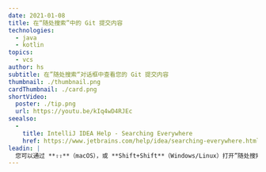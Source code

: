 ```yaml
---
date: 2021-01-08
title: 在“随处搜索”中的 Git 提交内容
technologies:
  - java
  - kotlin
topics:
  - vcs
author: hs
subtitle: 在”随处搜索“对话框中查看您的 Git 提交内容
thumbnail: ./thumbnail.png
cardThumbnail: ./card.png
shortVideo:
  poster: ./tip.png
  url: https://youtu.be/kIq4wD4RJEc
seealso:
  - 
    title: IntelliJ IDEA Help - Searching Everywhere
    href: https://www.jetbrains.com/help/idea/searching-everywhere.html
leadin: |
  您可以通过 **⇧⇧**（macOS），或 **Shift+Shift**（Windows/Linux）打开”随处搜索“的对话框，并搜索您想找到的东西。 如果有任何匹配项，Git 提交内容将显示在底部的搜索结果中。
---
```


